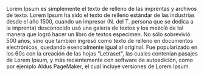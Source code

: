 Lorem Ipsum es simplemente el texto de relleno de las imprentas y archivos
de texto. Lorem Ipsum ha sido el texto de relleno estándar de las
industrias desde el año 1500, cuando un impresor (N. del T. persona que se
dedica a la imprenta) desconocido usó una galería de textos y los mezcló
de tal manera que logró hacer un libro de textos especimen. No sólo
sobrevivió 500 años, sino que tambien ingresó como texto de relleno en
documentos electrónicos, quedando esencialmente igual al original. Fue
popularizado en los 60s con la creación de las hojas "Letraset", las
cuales contenian pasajes de Lorem Ipsum, y más recientemente con software
de autoedición, como por ejemplo Aldus PageMaker, el cual incluye
versiones de Lorem Ipsum.